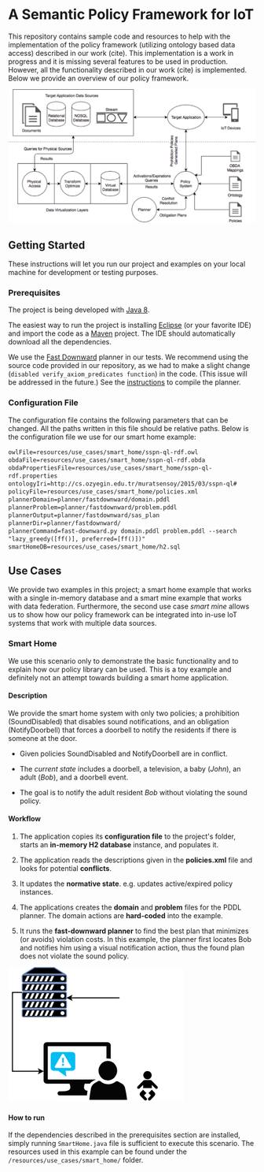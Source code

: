 # A Semantic Policy Framework for IoT

This repository contains sample code and resources to help with the implementation of the policy framework (utilizing ontology based data access) described in our work (cite). 
This implementation is a work in progress and it is missing several features to be used in production. However, all the functionality described in our work (cite) is implemented. Below we provide an overview of our policy framework.

![](/resources/images/obda.png?raw=true)


## Getting Started

These instructions will let you run our project and examples on your local machine for development or testing purposes. 

### Prerequisites

The project is being developed with [Java 8](http://www.oracle.com/technetwork/java/javase/downloads/jdk8-downloads-2133151.html).

The easiest way to run the project is installing [Eclipse](https://www.eclipse.org/downloads/) (or your favorite IDE) and import the code as a [Maven](https://maven.apache.org/install.html) project. The IDE should automatically download all the dependencies.

We use the [Fast Downward](http://fast-downward.org/) planner in our tests. We recommend using the source code provided in our repository, as we had to make a slight change (`disabled verify_axiom_predicates function`) in the code. (This issue will be addressed in the future.) See the [instructions](http://www.fast-downward.org/ObtainingAndRunningFastDownward) to compile the planner. 

### Configuration File

The configuration file contains the following parameters that can be changed. All the paths written in this file should be relative paths. Below is the configuration file we use for our smart home example: 

```
owlFile=resources/use_cases/smart_home/sspn-ql-rdf.owl
obdaFile=resources/use_cases/smart_home/sspn-ql-rdf.obda
obdaPropertiesFile=resources/use_cases/smart_home/sspn-ql-rdf.properties
ontologyIri=http://cs.ozyegin.edu.tr/muratsensoy/2015/03/sspn-ql#
policyFile=resources/use_cases/smart_home/policies.xml
plannerDomain=planner/fastdownward/domain.pddl
plannerProblem=planner/fastdownward/problem.pddl
plannerOutput=planner/fastdownward/sas_plan
plannerDir=planner/fastdownward/
plannerCommand=fast-downward.py domain.pddl problem.pddl --search "lazy_greedy([ff()], preferred=[ff()])"
smartHomeDB=resources/use_cases/smart_home/h2.sql
```

## Use Cases

We provide two examples in this project; a smart home example that works with a single in-memory database and a smart mine example that works with data federation.  Furthermore, the second use case *smart mine* allows us to show how our policy framework can be integrated into in-use IoT systems that work with multiple data sources.

### Smart Home

We use this scenario only to demonstrate the basic functionality and to explain how our policy library can be used. This is a toy example and definitely not an attempt towards building a smart home application.

#### Description

We provide the smart home system with only two policies; a prohibition (SoundDisabled) that disables sound notifications, and an obligation (NotifyDoorbell) that forces a doorbell to notify the residents if there is someone at the door. 


* Given policies SoundDisabled and NotifyDoorbell are in conflict.

* The *current state* includes a doorbell, a television, a baby (*John*), an adult (*Bob*), and a doorbell event. 

* The goal is to notify the adult resident *Bob* without violating the sound policy. 

#### Workflow

1. The application copies its **configuration file** to the project's folder, starts an **in-memory H2 database** instance, and populates it. 

2. The application reads the descriptions given in the **policies.xml** file and looks for potential **conflicts**.

3. It updates the **normative state**. e.g. updates active/expired policy instances.

4. The applications creates the **domain**  and **problem** files for the PDDL planner. The domain actions are **hard-coded** into the example.

5. It runs the **fast-downward planner** to find the best plan that minimizes (or avoids) violation costs. In this example, the planner first locates Bob and notifies him using a visual notification action, thus the found plan does not violate the sound policy.

![](/resources/images/smart_home.png?raw=true)


#### How to run

If the dependencies described in the prerequisites section are installed, simply running  `SmartHome.java` file is sufficient to execute this scenario. The resources used in this example can be found under the `/resources/use_cases/smart_home/` folder.